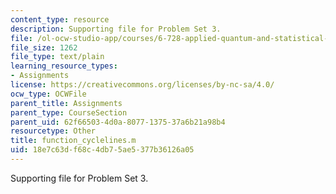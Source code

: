 ```yaml
---
content_type: resource
description: Supporting file for Problem Set 3.
file: /ol-ocw-studio-app/courses/6-728-applied-quantum-and-statistical-physics-fall-2006/18e7c63df68c4db75ae5377b36126a05_function_cyclelines.m
file_size: 1262
file_type: text/plain
learning_resource_types:
- Assignments
license: https://creativecommons.org/licenses/by-nc-sa/4.0/
ocw_type: OCWFile
parent_title: Assignments
parent_type: CourseSection
parent_uid: 62f66503-4d0a-8077-1375-37a6b21a98b4
resourcetype: Other
title: function_cyclelines.m
uid: 18e7c63d-f68c-4db7-5ae5-377b36126a05
---
```

Supporting file for Problem Set 3.